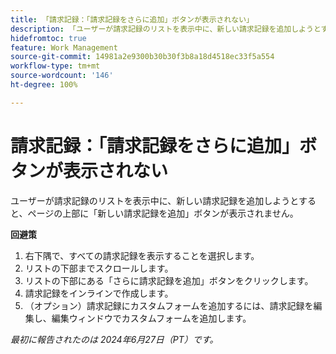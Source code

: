 ```yaml
---
title: 「請求記録：「請求記録をさらに追加」ボタンが表示されない」
description: 「ユーザーが請求記録のリストを表示中に、新しい請求記録を追加しようとすると、ページの上部に「新しい請求記録を追加」ボタンが表示されません。」
hidefromtoc: true
feature: Work Management
source-git-commit: 14981a2e9300b30b30f3b8a18d4518ec33f5a554
workflow-type: tm+mt
source-wordcount: '146'
ht-degree: 100%

---
```



# 請求記録：「請求記録をさらに追加」ボタンが表示されない

ユーザーが請求記録のリストを表示中に、新しい請求記録を追加しようとすると、ページの上部に「新しい請求記録を追加」ボタンが表示されません。

**回避策**

1. 右下隅で、すべての請求記録を表示することを選択します。
1. リストの下部までスクロールします。
1. リストの下部にある「さらに請求記録を追加」ボタンをクリックします。
1. 請求記録をインラインで作成します。
1. （オプション）請求記録にカスタムフォームを追加するには、請求記録を編集し、編集ウィンドウでカスタムフォームを追加します。

_最初に報告されたのは 2024年6月27日（PT）です。_
